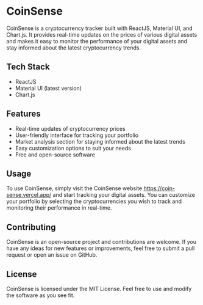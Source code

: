 # CoinSense

CoinSense is a cryptocurrency tracker built with ReactJS, Material UI, and Chart.js. It provides real-time updates on the prices of various digital assets and makes it easy to monitor the performance of your digital assets and stay informed about the latest cryptocurrency trends.

## Tech Stack

- ReactJS
- Material UI (latest version)
- Chart.js

## Features

- Real-time updates of cryptocurrency prices
- User-friendly interface for tracking your portfolio
- Market analysis section for staying informed about the latest trends
- Easy customization options to suit your needs
- Free and open-source software

## Usage

To use CoinSense, simply visit the CoinSense website https://coin-sense.vercel.app/ and start tracking your digital assets. You can customize your portfolio by selecting the cryptocurrencies you wish to track and monitoring their performance in real-time.

## Contributing

CoinSense is an open-source project and contributions are welcome. If you have any ideas for new features or improvements, feel free to submit a pull request or open an issue on GitHub.

## License
CoinSense is licensed under the MIT License. Feel free to use and modify the software as you see fit.
